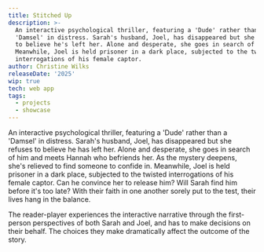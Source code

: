 ```yaml
---
title: Stitched Up
description: >-
  An interactive psychological thriller, featuring a 'Dude' rather than a
  'Damsel' in distress. Sarah's husband, Joel, has disappeared but she refuses
  to believe he's left her. Alone and desperate, she goes in search of him.
  Meanwhile, Joel is held prisoner in a dark place, subjected to the twisted
  interrogations of his female captor.
author: Christine Wilks
releaseDate: '2025'
wip: true
tech: web app
tags:
  - projects
  - showcase
---
```



An interactive psychological thriller, featuring a 'Dude' rather than a 'Damsel' in distress. Sarah's husband, Joel, has disappeared but she refuses to believe he has left her. Alone and desperate, she goes in search of him and meets Hannah who befriends her. As the mystery deepens, she's relieved to find someone to confide in. Meanwhile, Joel is held prisoner in a dark place, subjected to the twisted interrogations of his female captor. Can he convince her to release him? Will Sarah find him before it's too late? With their faith in one another sorely put to the test, their lives hang in the balance.

The reader-player experiences the interactive narrative through the first-person perspectives of both Sarah and Joel, and has to make decisions on their behalf. The choices they make dramatically affect the outcome of the story.

